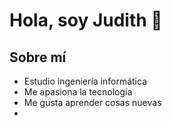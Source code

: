 # Hola, soy Judith 👋



## Sobre mí
* Estudio ingeniería informática
* Me apasiona la tecnología
* Me gusta aprender cosas nuevas
* 

<!---
judith-vm/judith-vm is a ✨ special ✨ repository because its `README.md` (this file) appears on your GitHub profile.
You can click the Preview link to take a look at your changes.
--->
